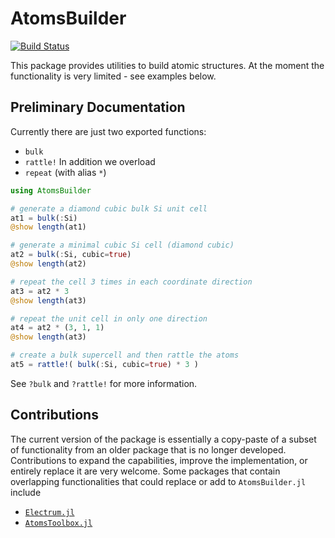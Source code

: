 # AtomsBuilder

<!-- [![Stable](https://img.shields.io/badge/docs-stable-blue.svg)](https://JuliaMolSim.github.io/AtomsBuilder.jl/stable/)
[![Dev](https://img.shields.io/badge/docs-dev-blue.svg)](https://JuliaMolSim.github.io/AtomsBuilder.jl/dev/)-->
[![Build Status](https://github.com/JuliaMolSim/AtomsBuilder.jl/actions/workflows/CI.yml/badge.svg?branch=main)](https://github.com/JuliaMolSim/AtomsBuilder.jl/actions/workflows/CI.yml?query=branch%3Amain) 

This package provides utilities to build atomic structures. At the moment the functionality is very limited - see examples below. 


## Preliminary Documentation 

Currently there are just two exported functions: 
* `bulk`
* `rattle!`
In addition we overload 
* `repeat` (with alias `*`)

```julia
using AtomsBuilder 

# generate a diamond cubic bulk Si unit cell 
at1 = bulk(:Si)
@show length(at1)

# generate a minimal cubic Si cell (diamond cubic)
at2 = bulk(:Si, cubic=true)
@show length(at2)

# repeat the cell 3 times in each coordinate direction
at3 = at2 * 3
@show length(at3)

# repeat the unit cell in only one direction
at4 = at2 * (3, 1, 1)
@show length(at3)

# create a bulk supercell and then rattle the atoms 
at5 = rattle!( bulk(:Si, cubic=true) * 3 )
```

See `?bulk` and `?rattle!` for more information. 

## Contributions 

The current version of the package is essentially a copy-paste of a subset of functionality from an older package that is no longer developed. Contributions to expand the capabilities, improve the implementation, or entirely replace it are very welcome. Some packages that contain overlapping functionalities that could replace or add to `AtomsBuilder.jl` include
* [`Electrum.jl`](https://github.com/brainandforce/Electrum.jl)
* [`AtomsToolbox.jl`](https://github.com/rashidrafeek/AtomsToolbox.jl)
